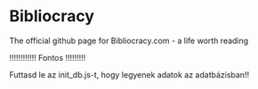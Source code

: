 # Bibliocracy
The official github page for Bibliocracy.com - a life worth reading

!!!!!!!!!!!! Fontos !!!!!!!!!

Futtasd le az init_db.js-t, hogy legyenek adatok az adatbázisban!!
